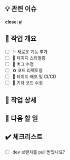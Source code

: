 ## 💡 관련 이슈

#### close: [# ](https://github.com/KernelSquare/f1-KernelSquare-admin-frontend/issues/)

## 🌱 작업 개요

- [ ] ✨ 새로운 기능 추가
- [ ] 💄 페이지 스타일링
- [ ] 🐛 버그 수정
- [ ] ♻️ 코드 리팩토링
- [ ] 👷 페이지 배포 및 CI/CD
- [ ] 🧹 기타 코드 수정

## 🔎 작업 상세

## 💫 다음 할 일

## ✔️ 체크리스트

- [ ] dev 브랜치를 pull 받았나요?

